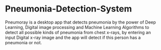 # Pneumonia-Detection-System
Pneumoray is a desktop app that detects pneumonia by the power of Deep Learning, Digital image processing and Machine Learning Algorithms to detect all possible kinds of pneumonia from chest x-rays, by entering an input Digital x-ray image and the app will detect if this person has a pneumonia or not.
